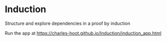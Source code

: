 # Induction
Structure and explore dependencies in a proof by induction

Run the app at https://charles-hoot.github.io/Induction/induction_app.html
